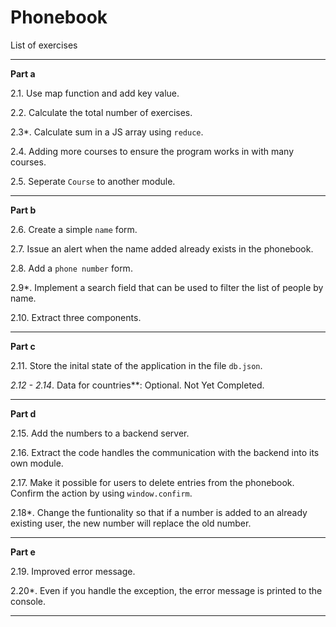 # Phonebook 

List of exercises

---

**Part a**

2.1. Use map function and add key value.

2.2. Calculate the total number of exercises.

2.3*. Calculate sum in a JS array using `reduce`.

2.4. Adding more courses to ensure the program works in with many courses.

2.5. Seperate `Course` to another module.

---

**Part b**

2.6. Create a simple `name` form.

2.7. Issue an alert when the name added already exists in the phonebook.

2.8. Add a `phone number` form.

2.9*. Implement a search field that can be used to filter the list of people by name.

2.10. Extract three components.

---

**Part c**

2.11. Store the inital state of the application in the file `db.json`.

**2.12* - 2.14*. Data for countries**: Optional. Not Yet Completed.

---

**Part d**

2.15. Add the numbers to a backend server.

2.16. Extract the code handles the communication with the backend into its own module.

2.17. Make it possible for users to delete entries from the phonebook. Confirm the action by using `window.confirm`.

2.18*. Change the funtionality so that if a number is added to an already existing user, the new number will replace the old number. 

----

**Part e**

2.19. Improved error message.

2.20*. Even if you handle the exception, the error message is printed to the console.

----





